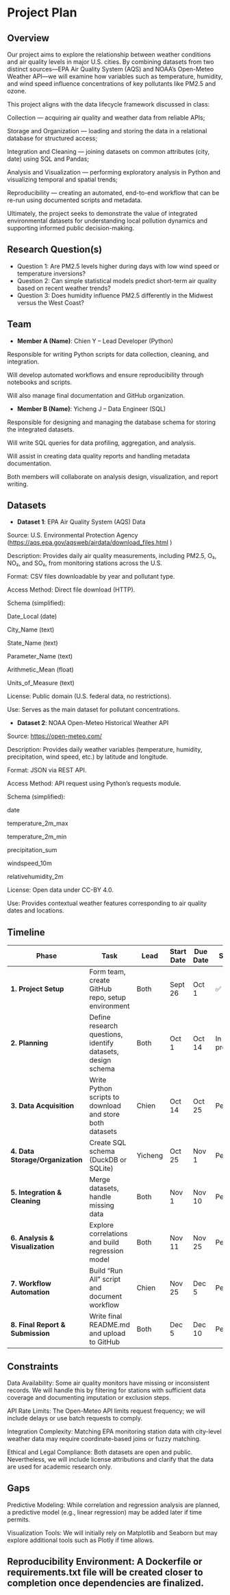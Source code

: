 # Project Plan

## Overview
Our project aims to explore the relationship between weather conditions and air quality levels in major U.S. cities. By combining datasets from two distinct sources—EPA Air Quality System (AQS) and NOAA’s Open-Meteo Weather API—we will examine how variables such as temperature, humidity, and wind speed influence concentrations of key pollutants like PM2.5 and ozone.

This project aligns with the data lifecycle framework discussed in class:

Collection — acquiring air quality and weather data from reliable APIs;

Storage and Organization — loading and storing the data in a relational database for structured access;

Integration and Cleaning — joining datasets on common attributes (city, date) using SQL and Pandas;

Analysis and Visualization — performing exploratory analysis in Python and visualizing temporal and spatial trends;

Reproducibility — creating an automated, end-to-end workflow that can be re-run using documented scripts and metadata.

Ultimately, the project seeks to demonstrate the value of integrated environmental datasets for understanding local pollution dynamics and supporting informed public decision-making.

## Research Question(s)
- Question 1: Are PM2.5 levels higher during days with low wind speed or temperature inversions? 
- Question 2: Can simple statistical models predict short-term air quality based on recent weather trends?
- Question 3: Does humidity influence PM2.5 differently in the Midwest versus the West Coast?

## Team
- **Member A (Name)**: Chien Y – Lead Developer (Python)

Responsible for writing Python scripts for data collection, cleaning, and integration.

Will develop automated workflows and ensure reproducibility through notebooks and scripts.

Will also manage final documentation and GitHub organization.
- **Member B (Name)**: Yicheng J – Data Engineer (SQL)

Responsible for designing and managing the database schema for storing the integrated datasets.

Will write SQL queries for data profiling, aggregation, and analysis.

Will assist in creating data quality reports and handling metadata documentation.

Both members will collaborate on analysis design, visualization, and report writing.

## Datasets
- **Dataset 1**: EPA Air Quality System (AQS) Data

Source: U.S. Environmental Protection Agency (https://aqs.epa.gov/aqsweb/airdata/download_files.html
)

Description: Provides daily air quality measurements, including PM2.5, O₃, NO₂, and SO₂, from monitoring stations across the U.S.

Format: CSV files downloadable by year and pollutant type.

Access Method: Direct file download (HTTP).

Schema (simplified):

Date_Local (date)

City_Name (text)

State_Name (text)

Parameter_Name (text)

Arithmetic_Mean (float)

Units_of_Measure (text)

License: Public domain (U.S. federal data, no restrictions).

Use: Serves as the main dataset for pollutant concentrations. 

- **Dataset 2**: NOAA Open-Meteo Historical Weather API

Source: https://open-meteo.com/

Description: Provides daily weather variables (temperature, humidity, precipitation, wind speed, etc.) by latitude and longitude.

Format: JSON via REST API.

Access Method: API request using Python’s requests module.

Schema (simplified):

date

temperature_2m_max

temperature_2m_min

precipitation_sum

windspeed_10m

relativehumidity_2m

License: Open data under CC-BY 4.0.

Use: Provides contextual weather features corresponding to air quality dates and locations.



## Timeline
| **Phase**                        | **Task**                                                    | **Lead** | **Start Date** | **Due Date** | **Status**  |
| -------------------------------- | ----------------------------------------------------------- | -------- | -------------- | ------------ | ----------- |
| **1. Project Setup**             | Form team, create GitHub repo, setup environment            | Both     | Sept 26        | Oct 1        | ✅           |
| **2. Planning**                  | Define research questions, identify datasets, design schema | Both     | Oct 1          | Oct 14       | In progress |
| **3. Data Acquisition**          | Write Python scripts to download and store both datasets    | Chien    | Oct 14         | Oct 25       | Pending     |
| **4. Data Storage/Organization** | Create SQL schema (DuckDB or SQLite)                        | Yicheng  | Oct 25         | Nov 1        | Pending     |
| **5. Integration & Cleaning**    | Merge datasets, handle missing data                         | Both     | Nov 1          | Nov 10       | Pending     |
| **6. Analysis & Visualization**  | Explore correlations and build regression model             | Both     | Nov 11         | Nov 25       | Pending     |
| **7. Workflow Automation**       | Build “Run All” script and document workflow                | Chien    | Nov 25         | Dec 5        | Pending     |
| **8. Final Report & Submission** | Write final README.md and upload to GitHub                  | Both     | Dec 5          | Dec 10       | Pending     |


## Constraints
Data Availability:
Some air quality monitors have missing or inconsistent records. We will handle this by filtering for stations with sufficient data coverage and documenting imputation or exclusion steps.

API Rate Limits:
The Open-Meteo API limits request frequency; we will include delays or use batch requests to comply.

Integration Complexity:
Matching EPA monitoring station data with city-level weather data may require coordinate-based joins or fuzzy matching.

Ethical and Legal Compliance:
Both datasets are open and public. Nevertheless, we will include license attributions and clarify that the data are used for academic research only.

## Gaps
Predictive Modeling:
While correlation and regression analysis are planned, a predictive model (e.g., linear regression) may be added later if time permits.

Visualization Tools:
We will initially rely on Matplotlib and Seaborn but may explore additional tools such as Plotly if time allows.

Reproducibility Environment:
A Dockerfile or requirements.txt file will be created closer to completion once dependencies are finalized.
---

